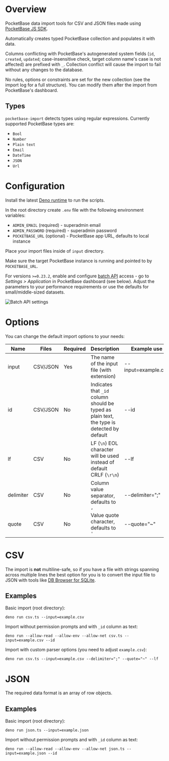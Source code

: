 # Overview

PocketBase data import tools for CSV and JSON files made using
[PocketBase JS SDK](https://github.com/pocketbase/js-sdk).

Automatically creates typed PocketBase collection and populates it with data.

Columns conflicting with PocketBase's autogenerated system fields (`id`,
`created`, `updated`; case-insensitive check, target column name's case is not
affected) are prefixed with `_`. Collection conflict will cause the import to
fail without any changes to the database.

No rules, options or constraints are set for the new collection (see the import
log for a full structure). You can modify them after the import from
PocketBase's dashboard.

## Types

`pocketbase-import` detects types using regular expressions. Currently supported
PocketBase types are:

- `Bool`
- `Number`
- `Plain text`
- `Email`
- `DateTime`
- `JSON`
- `Url`

# Configuration

Install the latest [Deno runtime](https://deno.com/) to run the scripts.

In the root directory create `.env` file with the following environment
variables:

- `ADMIN_EMAIL` (required) - superadmin email
- `ADMIN_PASSWORD` (required) - superadmin password
- `POCKETBASE_URL` (optional) - PocketBase app URL, defaults to local instance

Place your import files inside of `input` directory.

Make sure the target PocketBase instance is running and pointed to by
`POCKETBASE_URL`.

For versions `>=0.23.2`, enable and configure [batch API](https://pocketbase.io/docs/api-records/#batch-createupdateupsertdelete-records) access - go to *Settings > Application* in PocketBase dashboard (see below). Adjust the parameters to your performance requirements or use the defaults for small/middle-sized datasets.

![Batch API settings](https://github.com/user-attachments/assets/3205bf36-1e86-471b-a1b9-c28c6b118065)

# Options

You can change the default import options to your needs:

| Name      | Files    | Required | Description                                                                                | Example use         |
| --------- | -------- | -------- | ------------------------------------------------------------------------------------------ | ------------------- |
| input     | CSV/JSON | Yes      | The name of the input file (with extension)                                                | --input=example.csv |
| id        | CSV/JSON | No       | Indicates that `_id` column should be typed as plain text, the type is detected by default | --id                |
| lf        | CSV      | No       | LF (`\n`) EOL character will be used instead of default CRLF (`\r\n`)                      | --lf                |
| delimiter | CSV      | No       | Column value separator, defaults to `,`                                                    | --delimiter=";"     |
| quote     | CSV      | No       | Value quote character, defaults to `'`                                                     | --quote="~"         |

# CSV

The import is **not** multiline-safe, so if you have a file with strings
spanning across multiple lines the best option for you is to convert the input
file to JSON with tools like
[DB Browser for SQLite](https://sqlitebrowser.org/).

## Examples

Basic import (root directory):

```
deno run csv.ts --input=example.csv
```

Import without permission prompts and with `_id` column as text:

```
deno run --allow-read --allow-env --allow-net csv.ts --input=example.csv --id
```

Import with custom parser options (you need to adjust `example.csv`):

```
deno run csv.ts --input=example.csv --delimiter=";" --quote="~" --lf
```

# JSON

The required data format is an array of row objects.

## Examples

Basic import (root directory):

```
deno run json.ts --input=example.json
```

Import without permission prompts and with `_id` column as text:

```
deno run --allow-read --allow-env --allow-net json.ts --input=example.json --id
```

